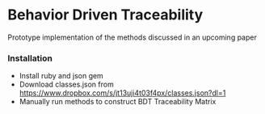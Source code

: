 Behavior Driven Traceability
=======
Prototype implementation of the methods discussed in an upcoming paper 

### Installation
  * Install ruby and json gem
  * Download classes.json from https://www.dropbox.com/s/jt13uji4t03f4px/classes.json?dl=1
  * Manually run methods to construct BDT Traceability Matrix
  